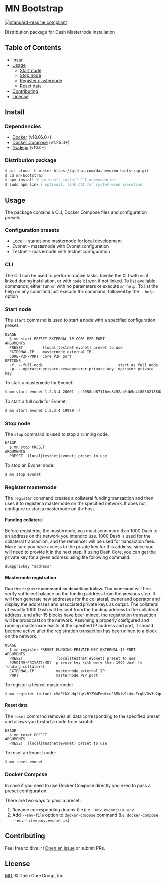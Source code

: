 # MN Bootstrap

[![standard-readme compliant](https://img.shields.io/badge/readme%20style-standard-brightgreen.svg?style=flat-square)](https://github.com/RichardLitt/standard-readme)

Distribution package for Dash Masternode installation

## Table of Contents

- [Install](#install)
- [Usage](#usage)
  - [Start node](#start-node)
  - [Stop node](#stop-node)
  - [Register masternode](#register-masternode)
  - [Reset data](#reset-data)
- [Contributing](#contributing)
- [License](#license)

## Install

### Dependencies

* [Docker](https://docs.docker.com/engine/installation/) (v18.06.0+)
* [Docker Compose](https://docs.docker.com/compose/install/) (v1.25.0+)
* [Node.js](https://nodejs.org/en/download/) (v10.0+)

### Distribution package 

```bash
$ git clone -b master https://github.com/dashevo/mn-bootstrap.git
$ cd mn-bootstrap
$ npm install # optional: install CLI dependencies
$ sudo npm link # optional: link CLI for system-wide execution
```

## Usage

The package contains a CLI, Docker Compose files and configuration presets.

### Configuration presets

 - Local - standalone masternode for local development
 - Evonet - masternode with Evonet configuration
 - Testnet - masternode with testnet configuration

### CLI

The CLI can be used to perform routine tasks. Invoke the CLI with `mn` if linked during installation, or with `node bin/mn` if not linked. To list available commands, either run `mn` with no parameters or execute `mn help`. To list the help on any command just execute the command, followed by the `--help` option

### Start node

The `start` command is used to start a node with a specified configuration preset.

```
USAGE
  $ mn start PRESET EXTERNAL-IP CORE-P2P-PORT
ARGUMENTS
  PRESET         (local|testnet|evonet) preset to use
  EXTERNAL-IP    masternode external IP
  CORE-P2P-PORT  Core P2P port
OPTIONS
  -f, --full-node                                  start as full node
  -p, --operator-private-key=operator-private-key  operator private key
```

To start a masternode for Evonet:

```bash
$ mn start evonet 1.2.3.4 20001 -p 2058cd87116ee8492ae0db5d4f8050218588701636197cfcd124dcae8986d514
```

To start a full node for Evonet:

```bash
$ mn start evonet 1.2.3.4 19999 -f
```

### Stop node

The `stop` command is used to stop a running node.

```
USAGE
  $ mn stop PRESET
ARGUMENTS
  PRESET  (local|testnet|evonet) preset to use
```

To stop an Evonet node:

```bash
$ mn stop evonet
```

### Register masternode

The `register` command creates a collateral funding transaction and then uses it to register a masternode on the specified network. It does not configure or start a masternode on the host.

#### Funding collateral

Before registering the masternode, you must send more than 1000 Dash to an address on the network you intend to use. 1000 Dash is used for the collateral transaction, and the remainder will be used for transaction fees. Make sure you have access to the private key for this address, since you will need to provide it in the next step. If using Dash Core, you can get the private key for a given address using the following command:

```
dumpprivkey "address"
```

#### Masternode registration

Run the `register` command as described below. The command will first verify sufficient balance on the funding address from the previous step. It will then generate new addresses for the collateral, owner and operator and display the addresses and associated private keys as output. The collateral of exactly 1000 Dash will be sent from the funding address to the collateral address, and after 15 blocks have been mined, the registration transaction will be broadcast on the network. Assuming a properly configured and running masternode exists at the specified IP address and port, it should become active after the registration transaction has been mined to a block on the network.

```
USAGE
  $ mn register PRESET FUNDING-PRIVATE-KEY EXTERNAL-IP PORT
ARGUMENTS
  PRESET               (local|testnet|evonet) preset to use
  FUNDING-PRIVATE-KEY  private key with more than 1000 dash for funding collateral
  EXTERNAL-IP          masternode external IP
  PORT                 masternode P2P port
```

To register a testnet masternode:

```bash
$ mn register testnet cVdEfkXLHqftgXzRYZW4EdwtcnJ8Mktw9L4vcEcqbVDs3e2qdzCf 1.2.3.4 19999
```

#### Reset data

The `reset` command removes all data corresponding to the specified preset and allows you to start a node from scratch.

```
USAGE
  $ mn reset PRESET
ARGUMENTS
  PRESET  (local|testnet|evonet) preset to use
```

To reset an Evonet node:

```bash
$ mn reset evonet
```

### Docker Compose

In case if you need to use Docker Compose directly you need to pass a preset configuration.

There are two ways to pass a preset:
 1. Rename corresponding dotenv file (i.e. `.env.evonet`) to `.env`
 2. Add `--env-file` option to `docker-compose` command (i.e. `docker-compose --env-file=.env.evonet ps`)

## Contributing

Feel free to dive in! [Open an issue](https://github.com/dashevo/mn-bootstrap/issues/new) or submit PRs.

## License

[MIT](LICENSE) &copy; Dash Core Group, Inc.
